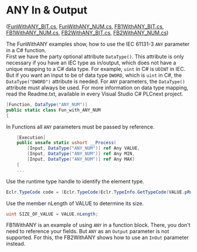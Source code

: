 # ANY In & Output

([FunWithANY_BIT.cs](FunWithANY_BIT.cs), [FunWithANY_NUM.cs](FunWithANY_NUM.cs), [FB1WithANY_BIT.cs](FB1WithANY_BIT.cs), [FB1WithANY_NUM.cs](FB1WithANY_NUM.cs), [FB2WithANY_BIT.cs](FB2WithANY_BIT.cs), [FB2WithANY_NUM.cs](FB2WithANY_NUM.cs))

The FunWithANY examples show, how to use the IEC 61131-3 `ANY` parameter in a C# function.  
First we have the party optional attribute `DataType()`.
This attribute is only necessary if you have an IEC type as in/output,
which does not have a unique mapping to a C# data type.
For example, `uint` in C# is `UDINT` in IEC.
But if you want an input to be of data type  `DWORD`, which is `uint` in C#,
the `DataType("DWORD")` attribute is needed.
For `ANY` parameters, the `DataType()` attribute must always be used.
For more information on data type mapping, read the Readme.txt,
available in every Visual Studio C# PLCnext project.

```cs
[Function, DataType("ANY_NUM")]
public static class Fun_with_ANY_NUM
{
```

In Functions all `ANY` parameters must be passed by reference.

```cs
    [Execution]
    public unsafe static ushort __Process(
        [Input, DataType("ANY_NUM")] ref Any VALUE,
        [Input, DataType("ANY_NUM")] ref Any MIN,
        [Input, DataType("ANY_NUM")] ref Any MAX)
    {
    ...
```

Use the runtime type handle to identify the element type.

```cs
Eclr.TypeCode code = (Eclr.TypeCode)Eclr.TypeInfo.GetTypeCode(VALUE.pRuntimeTypeHandle);
```

Use the member nLength of VALUE to determine its size.

```cs
uint SIZE_OF_VALUE = VALUE.nLength;
```

FB1WithANY is an example of using `ANY` in a function block. There, you don't need to reference your fields.
But `ANY` as an `Output` parameter is not supported. For this, the FB2WithANY shows how to use an `InOut` parameter instead.

